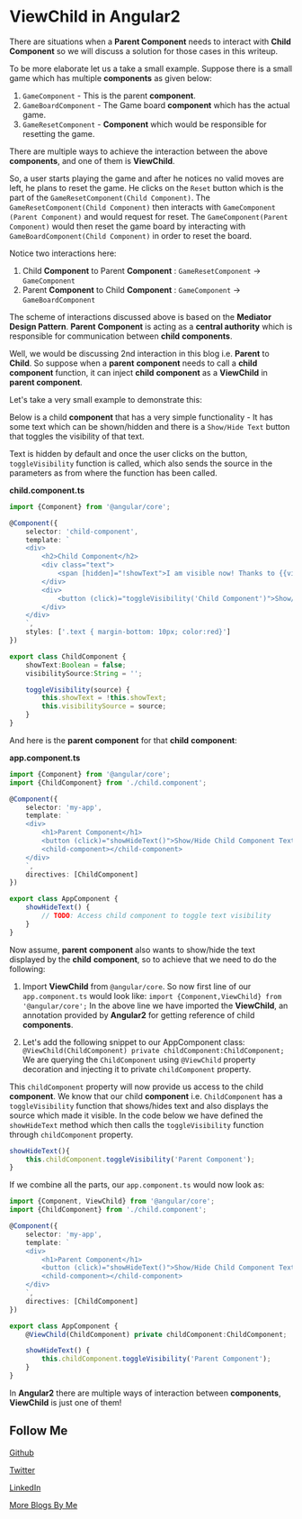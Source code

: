 # ViewChild in Angular2

There are situations when a **Parent Component** needs to interact with **Child Component** so we will discuss a solution for 
those cases in this writeup.

To be more elaborate let us a take a small example. Suppose there is a small game which has multiple **components** as given below:

1. `GameComponent` - This is the parent **component**.
2. `GameBoardComponent` - The Game board **component** which has the actual game.
3. `GameResetComponent` - **Component** which would be responsible for resetting the game.

There are multiple ways to achieve the interaction between the above **components**, and one of them is **ViewChild**.

So, a user starts playing the game and after he notices no valid moves are left, he plans to reset the game. He clicks on the `Reset` 
button which is the part of the `GameResetComponent(Child Component)`. The `GameResetComponent(Child Component)` then 
interacts with `GameComponent (Parent Component)` and would request for reset. The `GameComponent(Parent Component)` would 
then reset the game board by interacting with `GameBoardComponent(Child Component)` in order to reset the board.

Notice two interactions here:

1. Child **Component** to Parent **Component** : `GameResetComponent` -> `GameComponent`
2. Parent **Component** to Child **Component** : `GameComponent` -> `GameBoardComponent`

The scheme of interactions discussed above is based on the **Mediator Design Pattern**. **Parent** **Component** is acting as a 
**central authority** which is responsible for communication between **child** **components**.

Well, we would be discussing 2nd interaction in this blog i.e. **Parent** to **Child**. So suppose when a **parent** **component** needs 
to call a **child** **component** function, it can inject **child** **component** as a **ViewChild** in **parent component**.

Let's take a very small example to demonstrate this:

Below is a child **component** that has a very simple functionality - It has some text which can be shown/hidden and there is a `Show/Hide Text` 
button that toggles the visibility of that text.

Text is hidden by default and once the user clicks on the button, `toggleVisibility` function is called, which also sends the source in the 
parameters as from where the function has been called.

**child.component.ts**
```TypeScript
import {Component} from '@angular/core';

@Component({
    selector: 'child-component',
    template: `
    <div>
        <h2>Child Component</h2>
        <div class="text">
            <span [hidden]="!showText">I am visible now! Thanks to {{visibilitySource}}</span>
        </div>
        <div>
            <button (click)="toggleVisibility('Child Component')">Show/Hide Text</button>
        </div>
    </div>
    `,
    styles: ['.text { margin-bottom: 10px; color:red}']
})

export class ChildComponent {
    showText:Boolean = false;
    visibilitySource:String = '';

    toggleVisibility(source) {
        this.showText = !this.showText;
        this.visibilitySource = source;
    }
}
```

And here is the **parent** **component** for that **child** **component**:

**app.component.ts**
```TypeScript
import {Component} from '@angular/core';
import {ChildComponent} from './child.component';

@Component({
    selector: 'my-app',
    template: `
    <div>
        <h1>Parent Component</h1>
        <button (click)="showHideText()">Show/Hide Child Component Text</button>
        <child-component></child-component>
    </div>
    `,
    directives: [ChildComponent]
})

export class AppComponent {
    showHideText() {
        // TODO: Access child component to toggle text visibility
    }
}
```

Now assume, **parent** **component** also wants to show/hide the text displayed by the **child** **component**, so to achieve that we need to do 
the following:

1. Import **ViewChild** from `@angular/core`. So now first line of our `app.component.ts` would look like:
    `import {Component,ViewChild} from '@angular/core';`
    In the above line we have imported the **ViewChild**, an annotation provided by **Angular2** for getting reference of child **components**.

2. Let's add the following snippet to our AppComponent class:
    `@ViewChild(ChildComponent) private childComponent:ChildComponent;`
    We are querying the `ChildComponent` using `@ViewChild` property decoration and injecting it to private `childComponent` property.

This `childComponent` property will now provide us access to the child **component**. We know that our child **component** i.e. `ChildComponent` 
has a `toggleVisibility` function that shows/hides text and also displays the source which made it visible. In the code below we have 
defined the `showHideText` method which then calls the `toggleVisibility` function through `childComponent` property.

```TypeScript
showHideText(){
    this.childComponent.toggleVisibility('Parent Component');
}
```

If we combine all the parts, our `app.component.ts` would now look as:

```TypeScript
import {Component, ViewChild} from '@angular/core';
import {ChildComponent} from './child.component';

@Component({
    selector: 'my-app',
    template: `
    <div>
        <h1>Parent Component</h1>
        <button (click)="showHideText()">Show/Hide Child Component Text</button>
        <child-component></child-component>
    </div>
    `,
    directives: [ChildComponent]
})

export class AppComponent {
    @ViewChild(ChildComponent) private childComponent:ChildComponent;

    showHideText() {
        this.childComponent.toggleVisibility('Parent Component');
    }
}
```

In **Angular2** there are multiple ways of interaction between **components**, **ViewChild** is just one of them!

Follow Me
---
[Github](https://github.com/NamitaMalik)

[Twitter](https://twitter.com/namita13_04)

[LinkedIn](https://in.linkedin.com/in/namita-malik-a7885b23)

[More Blogs By Me](https://namitamalik.github.io/)